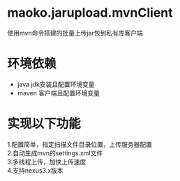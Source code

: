 # maoko.jarupload.mvnClient
使用mvn命令搭建的批量上传jar包到私有库客户端  
# 环境依赖
* java jdk安装且配置环境变量  
* maven 客户端且配置环境变量  
# 实现以下功能
1.配置简单，指定扫描文件目录位置，上传服务器配置  
2.自动生成mvn的settings.xml文件  
3.多线程上传，加快上传速度  
4.支持nexus3.x版本  
